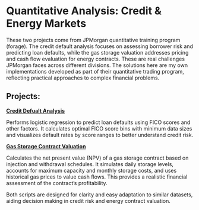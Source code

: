 # Quantitative Analysis: Credit & Energy Markets
These two projects come from JPMorgan quantitative training program (forage). The credit default analysis focuses on assessing borrower risk and predicting loan defaults, while the gas storage valuation addresses pricing and cash flow evaluation for energy contracts. These are real challenges JPMorgan faces across different divisions. The solutions here are my own implementations developed as part of their quantitative trading program, reflecting practical approaches to complex financial problems.

## Projects:

**[Credit Defualt Analysis](Credit_default_regression_and_binning.ipynb)**

Performs logistic regression to predict loan defaults using FICO scores and other factors. It calculates optimal FICO score bins with minimum data sizes and visualizes default rates by score ranges to better understand credit risk.

**[Gas Storage Contract Valuation](Nat_Gas_Price_Forcasting.ipynb)**

Calculates the net present value (NPV) of a gas storage contract based on injection and withdrawal schedules. It simulates daily storage levels, accounts for maximum capacity and monthly storage costs, and uses historical gas prices to value cash flows. This provides a realistic financial assessment of the contract’s profitability.

Both scripts are designed for clarity and easy adaptation to similar datasets, aiding decision making in credit risk and energy contract valuation.
